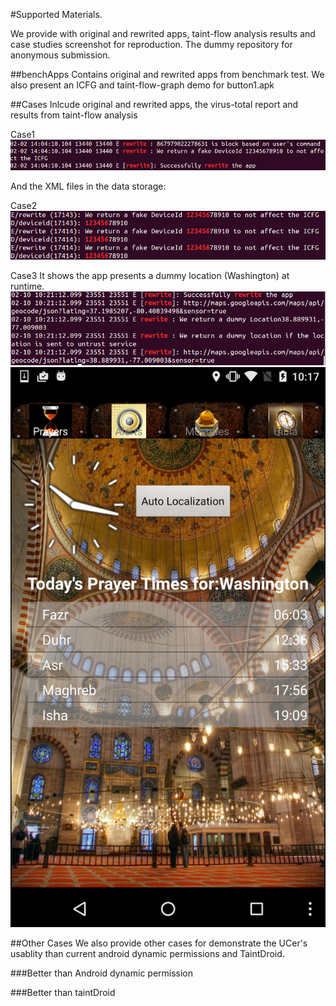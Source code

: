 #Supported Materials. 

We provide with original and rewrited apps, taint-flow analysis results and case studies screenshot for reproduction.
The dummy repository for anonymous submission.

##benchApps
Contains original and rewrited apps from benchmark test.
We also present an ICFG and taint-flow-graph demo for button1.apk

##Cases
Inlcude original and rewrited apps, the virus-total report and results from taint-flow analysis

Case1
![ADB logcat](https://github.com/dummyForSubmission/supportedMaterials/blob/master/Case-proactive-privacy-protection/s1.png)

And the XML files in the data storage:


Case2
![ADB logcat](https://github.com/dummyForSubmission/supportedMaterials/blob/master/Case-mitigate-ICC/sc.png)


Case3
It shows the app presents a dummy location (Washington) at runtime.
![ADB logcat](https://github.com/dummyForSubmission/supportedMaterials/blob/master/Case-location-restriction/screen.png)
![ADB screen](https://github.com/dummyForSubmission/supportedMaterials/blob/master/Case-location-restriction/sc.png)


##Other Cases
We also provide other cases for demonstrate the UCer's usablity than current android dynamic permissions and TaintDroid.

###Better than Android dynamic permission

###Better than taintDroid


